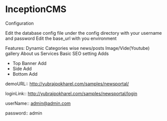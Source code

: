 # InceptionCMS
Configuration

Edit the database config file under the config directory with your username and password
Edit the base_url with you environment


Features:
Dynamic Categories wise news/posts
Image/Vide(Youtube) gallery
About us
Services
Basic SEO setting
Adds
  - Top Banner Add
  - Side Add
  - Bottom Add

demoURL:: http://yubrajpokharel.com/samples/newsportal/

loginLink:: http://yubrajpokharel.com/samples/newsportal/login

userName:: admin@admin.com

password:: admin
